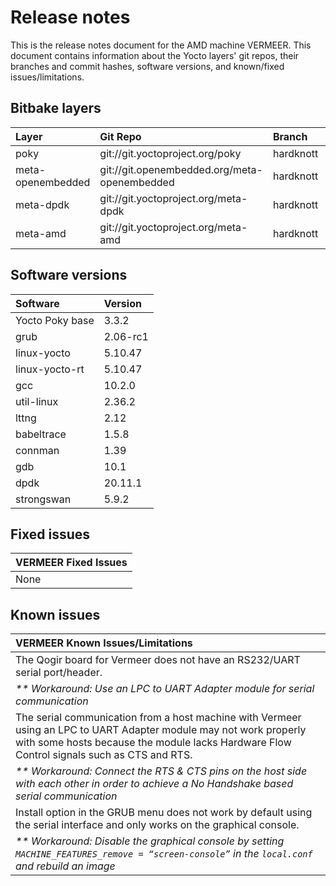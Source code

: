 # Release notes

This is the release notes document for the AMD machine VERMEER. This document
contains information about the Yocto layers' git repos, their branches
and commit hashes, software versions, and known/fixed issues/limitations.

## Bitbake layers
| Layer             | Git Repo                                     | Branch    | Commit Hash/Tag                          |
|:------------------|:---------------------------------------------|:----------|:-----------------------------------------|
| poky              | git://git.yoctoproject.org/poky              | hardknott | tags/yocto-3.3.2                         |
| meta-openembedded | git://git.openembedded.org/meta-openembedded | hardknott | aaa1c12b2cdea197d420953c8df873e8af5cc507 |
| meta-dpdk         | git://git.yoctoproject.org/meta-dpdk         | hardknott | c011004a49ffb1304f376f0fdc65066913102d5f |
| meta-amd          | git://git.yoctoproject.org/meta-amd          | hardknott | tags/hardknott-vermeer-ga-202110                                     |

## Software versions
| Software        | Version  |
|:----------------|:---------|
| Yocto Poky base | 3.3.2    |
| grub            | 2.06-rc1 |
| linux-yocto     | 5.10.47  |
| linux-yocto-rt  | 5.10.47  |
| gcc             | 10.2.0   |
| util-linux      | 2.36.2   |
| lttng           | 2.12     |
| babeltrace      | 1.5.8    |
| connman         | 1.39     |
| gdb             | 10.1     |
| dpdk            | 20.11.1  |
| strongswan      | 5.9.2    |

## Fixed issues
| __VERMEER Fixed Issues__ |
|:-------------------------|
| None                     |

## Known issues
| __VERMEER Known Issues/Limitations__                                                                                                                                                                            |
|:----------------------------------------------------------------------------------------------------------------------------------------------------------------------------------------------------------------|
| The Qogir board for Vermeer does not have an RS232/UART serial port/header.                                                                                                                                     |
| _** Workaround: Use an LPC to UART Adapter module for serial communication_                                                                                                                                     |
| The serial communication from a host machine with Vermeer using an LPC to UART Adapter module may not work properly with some hosts because the module lacks Hardware Flow Control signals such as CTS and RTS. |
| _** Workaround: Connect the RTS & CTS pins on the host side with each other in order to achieve a No Handshake based serial communication_                                                                      |
| Install option in the GRUB menu does not work by default using the serial interface and only works on the graphical console.                                                                                    |
| _** Workaround: Disable the graphical console by setting `MACHINE_FEATURES_remove = “screen-console”` in the `local.conf` and rebuild an image_                                                                 |
